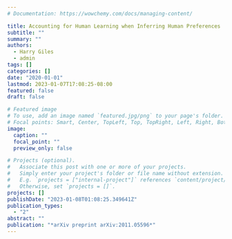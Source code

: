 ```yaml
---
# Documentation: https://wowchemy.com/docs/managing-content/

title: Accounting for Human Learning when Inferring Human Preferences
subtitle: ""
summary: ""
authors:
  - Harry Giles
  - admin
tags: []
categories: []
date: "2020-01-01"
lastmod: 2023-01-07T17:08:25-08:00
featured: false
draft: false

# Featured image
# To use, add an image named `featured.jpg/png` to your page's folder.
# Focal points: Smart, Center, TopLeft, Top, TopRight, Left, Right, BottomLeft, Bottom, BottomRight.
image:
  caption: ""
  focal_point: ""
  preview_only: false

# Projects (optional).
#   Associate this post with one or more of your projects.
#   Simply enter your project's folder or file name without extension.
#   E.g. `projects = ["internal-project"]` references `content/project/deep-learning/index.md`.
#   Otherwise, set `projects = []`.
projects: []
publishDate: "2023-01-08T01:08:25.349641Z"
publication_types:
  - "2"
abstract: ""
publication: "*arXiv preprint arXiv:2011.05596*"
---
```

